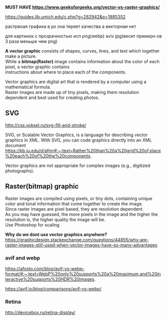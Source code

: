 **MUST HAVE https://www.geeksforgeeks.org/vector-vs-raster-graphics/**

https://guides.lib.umich.edu/c.php?g=282942&p=1885352

растрвоая графика в px она теряет качества а векторная нет

для картинок с прозрачностью исп png(webp) aviv jpg(весит примерн ов 3 раза меньше чем png)  

**A vector graphic** consists of shapes, curves, lines, and text which together make a picture.  
While a **bitmap(Raster)** image contains information about the color of each pixel, a vector graphic contains  
instructions about where to place each of the components.

Vector graphics are digital art that is rendered by a computer using a mathematical formula.  
Raster images are made up of tiny pixels, making them resolution dependent and best used for creating photos.

## SVG  

http://css.yoksel.ru/svg-fill-and-stroke/  

SVG, or Scalable Vector Graphics, is a language for describing vector graphics in XML. With SVG, you can code graphics directly into an XML document
https://kb.iu.edu/d/afmr#:~:text=Rather%20than%20a%20grid%20of,place%20each%20of%20the%20components.


Vector graphics are not appropriate for complex images (e.g., digitized photographs).

## Raster(bitmap) graphic  

Raster images are compiled using pixels, or tiny dots, containing unique color and tonal information that come together to create the image.  
Since raster images are pixel based, they are resolution dependent.  
As you may have guessed, the more pixels in the image and the higher the resolution is, the higher quality the image will be.  
Use Photoshop for scaling

**Why do we dont use vector graphics anywhere?**
https://graphicdesign.stackexchange.com/questions/44855/why-are-raster-images-still-used-when-vector-images-have-so-many-advantages


### avif and webp  

https://afosto.com/blog/avif-vs-webp-format/#:~:text=WebP%20only%20supports%20a%20maximum,and%20interactive%20supports%20HDR%20images.

https://avif.io/blog/comparisons/avif-vs-webp/

### Retina  

http://devicebox.ru/retina-display/
